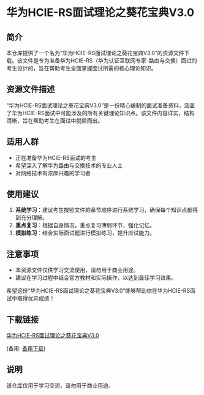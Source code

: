 # 华为HCIE-RS面试理论之葵花宝典V3.0

## 简介
本仓库提供了一个名为“华为HCIE-RS面试理论之葵花宝典V3.0”的资源文件下载。该文件是专为准备华为HCIE-RS（华为认证互联网专家-路由与交换）面试的考生设计的，旨在帮助考生全面掌握面试所需的核心理论知识。

## 资源文件描述
“华为HCIE-RS面试理论之葵花宝典V3.0”是一份精心编制的面试准备资料，涵盖了华为HCIE-RS面试中可能涉及的所有关键理论知识点。该文件内容详实，结构清晰，旨在帮助考生在面试中脱颖而出。

## 适用人群
- 正在准备华为HCIE-RS面试的考生
- 希望深入了解华为路由与交换技术的专业人士
- 对网络技术有浓厚兴趣的学习者

## 使用建议
1. **系统学习**：建议考生按照文件的章节顺序进行系统学习，确保每个知识点都得到充分理解。
2. **重点复习**：根据自身情况，重点复习薄弱环节，强化记忆。
3. **模拟练习**：结合实际面试题进行模拟练习，提升应试能力。

## 注意事项
- 本资源文件仅供学习交流使用，请勿用于商业用途。
- 建议在学习过程中结合官方教材和实际操作，以达到最佳学习效果。

希望这份“华为HCIE-RS面试理论之葵花宝典V3.0”能够帮助你在华为HCIE-RS面试中取得优异成绩！

## 下载链接
[华为HCIE-RS面试理论之葵花宝典V3.0](https://pan.quark.cn/s/4a27b77d3096) 

(备用: [备用下载](https://pan.baidu.com/s/19vZRiZzuNMK3PC1GnhOxzQ?pwd=1234))

## 说明

该仓库仅用于学习交流，请勿用于商业用途。
